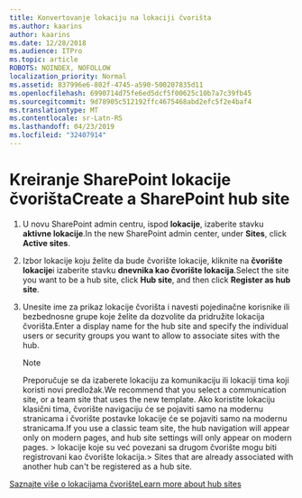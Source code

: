 ```yaml
---
title: Konvertovanje lokaciju na lokaciji čvorišta
ms.author: kaarins
author: kaarins
ms.date: 12/28/2018
ms.audience: ITPro
ms.topic: article
ROBOTS: NOINDEX, NOFOLLOW
localization_priority: Normal
ms.assetid: 837996e6-802f-4745-a590-500207835d11
ms.openlocfilehash: 6990714d75fe6ed5dcf5f00625c10b7a7c39fb45
ms.sourcegitcommit: 9d78905c512192ffc4675468abd2efc5f2e4baf4
ms.translationtype: MT
ms.contentlocale: sr-Latn-RS
ms.lasthandoff: 04/23/2019
ms.locfileid: "32407914"
---
```

# <a name="create-a-sharepoint-hub-site"></a><span data-ttu-id="eb0fa-102">Kreiranje SharePoint lokacije čvorišta</span><span class="sxs-lookup"><span data-stu-id="eb0fa-102">Create a SharePoint hub site</span></span>

1. <span data-ttu-id="eb0fa-103">U novu SharePoint admin centru, ispod **lokacije**, izaberite stavku **aktivne lokacije**.</span><span class="sxs-lookup"><span data-stu-id="eb0fa-103">In the new SharePoint admin center, under **Sites**, click **Active sites**.</span></span> 
    
2. <span data-ttu-id="eb0fa-104">Izbor lokacije koju želite da bude čvorište lokacije, kliknite na **čvorište lokacije**i izaberite stavku **dnevnika kao čvorište lokacija**.</span><span class="sxs-lookup"><span data-stu-id="eb0fa-104">Select the site you want to be a hub site, click **Hub site**, and then click **Register as hub site**.</span></span> 
    
3. <span data-ttu-id="eb0fa-105">Unesite ime za prikaz lokacije čvorišta i navesti pojedinačne korisnike ili bezbednosne grupe koje želite da dozvolite da pridružite lokacija čvorišta.</span><span class="sxs-lookup"><span data-stu-id="eb0fa-105">Enter a display name for the hub site and specify the individual users or security groups you want to allow to associate sites with the hub.</span></span>
    
    > [!NOTE]
    >  <span data-ttu-id="eb0fa-106">Preporučuje se da izaberete lokaciju za komunikaciju ili lokaciji tima koji koristi novi predložak.</span><span class="sxs-lookup"><span data-stu-id="eb0fa-106">We recommend that you select a communication site, or a team site that uses the new template.</span></span> <span data-ttu-id="eb0fa-107">Ako koristite lokaciju klasični tima, čvorište navigaciju će se pojaviti samo na modernu stranicama i čvorište postavke lokacije će se pojaviti samo na modernu stranicama.</span><span class="sxs-lookup"><span data-stu-id="eb0fa-107">If you use a classic team site, the hub navigation will appear only on modern pages, and hub site settings will only appear on modern pages.</span></span> <span data-ttu-id="eb0fa-108">> lokacije koje su već povezani sa drugom čvorište mogu biti registrovani kao čvorište lokacija.</span><span class="sxs-lookup"><span data-stu-id="eb0fa-108">>  Sites that are already associated with another hub can't be registered as a hub site.</span></span> 
  
[<span data-ttu-id="eb0fa-109">Saznajte više o lokacijama čvorište</span><span class="sxs-lookup"><span data-stu-id="eb0fa-109">Learn more about hub sites</span></span>](https://go.microsoft.com/fwlink/?linkid=869149)
  

